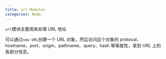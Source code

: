```yaml
---
title: url Modules
categories: Node
---
```


`url`模块主要用来处理 URL 地址

可以通过`new URL`创建一个 URL 对象，然后访问这个对象的 protocal、hostname、port、origin、pathname、query、hash 等等属性，拿到 URL 上的各部分信息。
```js

```